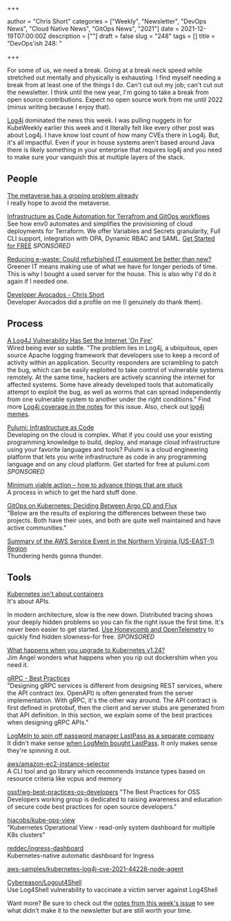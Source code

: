 +++

author = "Chris Short"
categories = ["Weekly", "Newsletter", "DevOps News", "Cloud Native News", "GitOps News", "2021"]
date = 2021-12-19T07:00:00Z
description = [""]
draft = false
slug = "248"
tags = []
title = "DevOps'ish 248: "

+++

For some of us, we need a break. Going at a break neck speed while stretched out mentally and physically is exhausting. I find myself needing a break from at least one of the things I do. Can't cut out my job; can't cut out the newsletter. I think until the new year, I'm going to take a break from open source contributions. Expect no open source work from me until 2022 (minus writing because I enjoy that).

[Log4j](/248/notes/#log4j) dominated the news this week. I was pulling nuggets in for KubeWeekly earlier this week and it literally felt like every other post was about Log4j. I have know lost count of how many CVEs there in Log4j. But, it's all impactful. Even if your in house systems aren't based around Java there is likely something in your enterprise that requires log4j and you need to make sure your vanquish this at multiple layers of the stack.

## People

[The metaverse has a groping problem already](https://www.technologyreview.com/2021/12/16/1042516/the-metaverse-has-a-groping-problem/)  
I really hope to avoid the metaverse.

[Infrastructure as Code Automation for Terrafrom and GitOps workflows](https://www.env0.com/infrastructure-as-code-automation?utm_campaign=devopsish&utm_source=nativeads&utm_medium=newsletter)  
See how env0 automates and simplifies the provisioning of cloud deployments for Terraform. We offer Variables and Secrets granularity, Full CLI support, integration with OPA, Dynamic RBAC and SAML. [Get Started for FREE](https://www.env0.com/infrastructure-as-code-automation?utm_campaign=devopsish&utm_source=nativeads&utm_medium=newsletter) *SPONSORED*

[Reducing e-waste: Could refurbished IT equipment be better than new?](https://www.wholegraindigital.com/blog/refurbished-it/)  
Greener IT means making use of what we have for longer periods of time. This is why I bought a used server for the house. This is also why I'd do it again if I needed one.

[Developer Avocados - Chris Short](https://avocados.dev/adventcado/2021/12/15/chris-short/)  
Developer Avocados did a profile on me (I genuinely do thank them). 

## Process

[A Log4J Vulnerability Has Set the Internet 'On Fire'](https://www.wired.com/story/log4j-flaw-hacking-internet/)  
Wired being ever so subtle. "The problem lies in Log4j, a ubiquitous, open source Apache logging framework that developers use to keep a record of activity within an application. Security responders are scrambling to patch the bug, which can be easily exploited to take control of vulnerable systems remotely. At the same time, hackers are actively scanning the internet for affected systems. Some have already developed tools that automatically attempt to exploit the bug, as well as worms that can spread independently from one vulnerable system to another under the right conditions." Find more [Log4j coverage in the notes](/248/notes/#log4j) for this issue. Also, check out [log4j memes](https://log4jmemes.com/).

[Pulumi: Infrastructure as Code](https://www.pulumi.com/?utm_source=devopsish&utm_medium=sponsored-link&utm_campaign=iac)  
Developing on the cloud is complex. What if you could use your existing programming knowledge to build, deploy, and manage cloud infrastructure using your favorite languages and tools? Pulumi is a cloud engineering platform that lets you write infrastructure as code in any programming language and on any cloud platform. Get started for free at pulumi.com *SPONSORED*

[Minimum viable action – how to advance things that are stuck](https://www.eficode.com/blog/minimum-viable-action-how-to-advance-things-that-are-stuck)  
A process in which to get the hard stuff done.

[GitOps on Kubernetes: Deciding Between Argo CD and Flux](https://thenewstack.io/gitops-on-kubernetes-deciding-between-argo-cd-and-flux/)  
"Below are the results of exploring the differences between these two projects. Both have their uses, and both are quite well maintained and have active communities."

[Summary of the AWS Service Event in the Northern Virginia (US-EAST-1) Region](https://aws.amazon.com/message/12721/)  
Thundering herds gonna thunder.

## Tools

[Kubernetes isn't about containers](https://joshgav.github.io/2021/12/16/kubernetes-isnt-about-containers.html)  
It's about APIs.

In modern architecture, slow is the new down. Distributed tracing shows your deeply hidden problems so you can fix the right issue the first time. It's never been easier to get started. [Use Honeycomb and OpenTelemetry](https://ui.honeycomb.io/signup?&utm_source=devopsish&utm_medium=newsletter&utm_campaign=ad&utm_content=product-signup) to quickly find hidden slowness–for free. *SPONSORED*

[What happens when you upgrade to Kubernetes v1.24?](https://jimangel.io/post/dockershim-kubernetes-v1.24/)  
Jim Angel wonders what happens when you rip out dockershim when you need it.

[gRPC - Best Practices](https://kreya.app/blog/grpc-best-practices/)  
"Designing gRPC services is different from designing REST services, where the API contract (ex. OpenAPI) is often generated from the server implementation. With gRPC, it's the other way around. The API contract is first defined in protobuf, then the client and server stubs are generated from that API definition. In this section, we explain some of the best practices when designing gRPC APIs."

[LogMeIn to spin off password manager LastPass as a separate company](https://siliconangle.com/2021/12/14/logmein-spin-off-password-manager-lastpass-separate-company/)  
It didn't make sense [when LogMeIn bought LastPass](https://chrisshort.net/lastpass-sells-out-to-logmein/). It only makes sense they're spinning it out.

[aws/amazon-ec2-instance-selector](https://github.com/aws/amazon-ec2-instance-selector)  
A CLI tool and go library which recommends instance types based on resource criteria like vcpus and memory

[ossf/wg-best-practices-os-developers](https://github.com/ossf/wg-best-practices-os-developers)
"The Best Practices for OSS Developers working group is dedicated to raising awareness and education of secure code best practices for open source developers."

[hjacobs/kube-ops-view](https://codeberg.org/hjacobs/kube-ops-view)  
"Kubernetes Operational View - read-only system dashboard for multiple K8s clusters"

[reddec/ingress-dashboard](https://github.com/reddec/ingress-dashboard)  
Kubernetes-native automatic dashboard for Ingress

[aws-samples/kubernetes-log4j-cve-2021-44228-node-agent](https://github.com/aws-samples/kubernetes-log4j-cve-2021-44228-node-agent)

[Cybereason/Logout4Shell](https://github.com/Cybereason/Logout4Shell)  
Use Log4Shell vulnerability to vaccinate a victim server against Log4Shell

Want more? Be sure to check out the [notes from this week's issue](https://devopsish.com/248/notes/) to see what didn't make it to the newsletter but are still worth your time.

